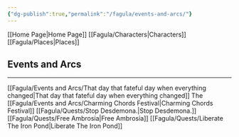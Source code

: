```yaml
---
{"dg-publish":true,"permalink":"/fagula/events-and-arcs/"}
---
```


[[Home Page\|Home Page]]
[[Fagula/Characters\|Characters]]
[[Fagula/Places\|Places]]

Events and Arcs
--
___
[[Fagula/Events and Arcs/That day that fateful day when everything changed\|That day that fateful day when everything changed]]
The [[Fagula/Events and Arcs/Charming Chords Festival\|Charming Chords Festival]]
[[Fagula/Quests/Stop Desdemona.\|Stop Desdemona.]]
[[Fagula/Quests/Free Ambrosia\|Free Ambrosia]]
[[Fagula/Quests/Liberate The Iron Pond\|Liberate The Iron Pond]]
